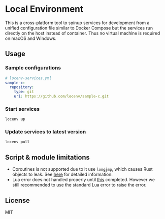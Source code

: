 # Local Environment

This is a cross-platform tool to spinup services for development from a unified configuration file similar to Docker Compose but the services run directly on
the host instead of container. Thus no virtual machine is required on macOS and Windows.

## Usage

### Sample configurations

```yaml
# locenv-services.yml
sample-c:
  repository:
    type: git
    uri: https://github.com/locenv/sample-c.git
```

### Start services

```sh
locenv up
```

### Update services to latest version

```sh
locenv pull
```

## Script & module limitations

- Coroutines is not supported due to it use `longjmp`, which causes Rust objects to leak.
  See [here](https://stackoverflow.com/questions/34303507/lua-coroutines-setjmp-longjmp-clobbering) for detailed information.
- Lua error does not handled properly until [this](https://github.com/rust-lang/rust/issues/74990) completed. However we still recommended to use the standard
  Lua error to raise the error.

## License

MIT
